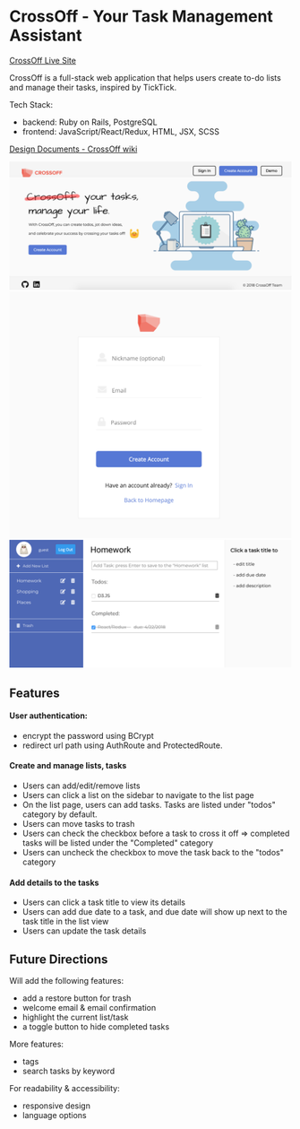 # CrossOff - Your Task Management Assistant
[CrossOff Live Site](https://cross-off-app.herokuapp.com)

CrossOff is a full-stack web application that helps users create to-do lists and manage their tasks, inspired by TickTick.

Tech Stack:
- backend: Ruby on Rails, PostgreSQL
- frontend: JavaScript/React/Redux, HTML, JSX, SCSS

[Design Documents - CrossOff wiki](https://github.com/stellashen/cross-off/wiki)

![dashboard](https://github.com/stellashen/cross-off/blob/master/wiki/screenshots/1.png)
![dashboard](https://github.com/stellashen/cross-off/blob/master/wiki/screenshots/2.png)
![dashboard](https://github.com/stellashen/cross-off/blob/master/wiki/screenshots/3.png)

## Features
#### User authentication:
+ encrypt the password using BCrypt
+ redirect url path using AuthRoute and ProtectedRoute.

#### Create and manage lists, tasks
+ Users can add/edit/remove lists
+ Users can click a list on the sidebar to navigate to the list page
+ On the list page, users can add tasks. Tasks are listed under "todos" category by default.
+ Users can move tasks to trash
+ Users can check the checkbox before a task to cross it off => completed tasks will be listed under the "Completed" category
+ Users can uncheck the checkbox to move the task back to the "todos" category

#### Add details to the tasks
+ Users can click a task title to view its details
+ Users can add due date to a task, and due date will show up next to the task title in the list view
+ Users can update the task details

## Future Directions
Will add the following features:
- add a restore button for trash
- welcome email & email confirmation
- highlight the current list/task
- a toggle button to hide completed tasks

More features:
- tags
- search tasks by keyword

For readability & accessibility:
- responsive design
- language options
